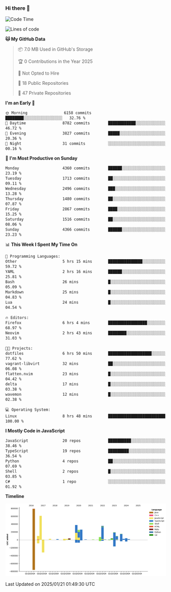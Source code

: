 ### Hi there 👋

<!--
**Clumsy-Coder/Clumsy-Coder** is a ✨ _special_ ✨ repository because its `README.md` (this file) appears on your GitHub profile.

Here are some ideas to get you started:

- 🔭 I’m currently working on ...
- 🌱 I’m currently learning ...
- 👯 I’m looking to collaborate on ...
- 🤔 I’m looking for help with ...
- 💬 Ask me about ...
- 📫 How to reach me: ...
- 😄 Pronouns: ...
- ⚡ Fun fact: ...
-->

<!-- anmol098/waka-readme-stats -->
<!--START_SECTION:waka-->
![Code Time](http://img.shields.io/badge/Code%20Time-1%2C131%20hrs%2039%20mins-blue)

![Lines of code](https://img.shields.io/badge/From%20Hello%20World%20I%27ve%20Written-3.5%20million%20lines%20of%20code-blue)

**🐱 My GitHub Data** 

> 📦 7.0 MB Used in GitHub's Storage 
 > 
> 🏆 0 Contributions in the Year 2025
 > 
> 🚫 Not Opted to Hire
 > 
> 📜 18 Public Repositories 
 > 
> 🔑 47 Private Repositories 
 > 
**I'm an Early 🐤** 

```text
🌞 Morning                6158 commits        ████████░░░░░░░░░░░░░░░░░   32.76 % 
🌆 Daytime                8782 commits        ████████████░░░░░░░░░░░░░   46.72 % 
🌃 Evening                3827 commits        █████░░░░░░░░░░░░░░░░░░░░   20.36 % 
🌙 Night                  31 commits          ░░░░░░░░░░░░░░░░░░░░░░░░░   00.16 % 
```
📅 **I'm Most Productive on Sunday** 

```text
Monday                   4360 commits        ██████░░░░░░░░░░░░░░░░░░░   23.19 % 
Tuesday                  1713 commits        ██░░░░░░░░░░░░░░░░░░░░░░░   09.11 % 
Wednesday                2496 commits        ███░░░░░░░░░░░░░░░░░░░░░░   13.28 % 
Thursday                 1480 commits        ██░░░░░░░░░░░░░░░░░░░░░░░   07.87 % 
Friday                   2867 commits        ████░░░░░░░░░░░░░░░░░░░░░   15.25 % 
Saturday                 1516 commits        ██░░░░░░░░░░░░░░░░░░░░░░░   08.06 % 
Sunday                   4366 commits        ██████░░░░░░░░░░░░░░░░░░░   23.23 % 
```


📊 **This Week I Spent My Time On** 

```text
💬 Programming Languages: 
Other                    5 hrs 15 mins       ███████████████░░░░░░░░░░   59.72 % 
YAML                     2 hrs 16 mins       ██████░░░░░░░░░░░░░░░░░░░   25.81 % 
Bash                     26 mins             █░░░░░░░░░░░░░░░░░░░░░░░░   05.09 % 
Markdown                 25 mins             █░░░░░░░░░░░░░░░░░░░░░░░░   04.83 % 
Lua                      24 mins             █░░░░░░░░░░░░░░░░░░░░░░░░   04.54 % 

🔥 Editors: 
Firefox                  6 hrs 4 mins        █████████████████░░░░░░░░   68.97 % 
Neovim                   2 hrs 43 mins       ████████░░░░░░░░░░░░░░░░░   31.03 % 

🐱‍💻 Projects: 
dotfiles                 6 hrs 50 mins       ███████████████████░░░░░░   77.62 % 
vagrant-libvirt          32 mins             ██░░░░░░░░░░░░░░░░░░░░░░░   06.08 % 
flatten.nvim             23 mins             █░░░░░░░░░░░░░░░░░░░░░░░░   04.42 % 
delta                    17 mins             █░░░░░░░░░░░░░░░░░░░░░░░░   03.38 % 
wavemon                  12 mins             █░░░░░░░░░░░░░░░░░░░░░░░░   02.38 % 

💻 Operating System: 
Linux                    8 hrs 48 mins       █████████████████████████   100.00 % 
```

**I Mostly Code in JavaScript** 

```text
JavaScript               20 repos            ██████████░░░░░░░░░░░░░░░   38.46 % 
TypeScript               19 repos            █████████░░░░░░░░░░░░░░░░   36.54 % 
Python                   4 repos             ██░░░░░░░░░░░░░░░░░░░░░░░   07.69 % 
Shell                    2 repos             █░░░░░░░░░░░░░░░░░░░░░░░░   03.85 % 
C#                       1 repo              ░░░░░░░░░░░░░░░░░░░░░░░░░   01.92 % 
```



**Timeline**

![Lines of Code chart](https://raw.githubusercontent.com/Clumsy-Coder/Clumsy-Coder/main/assets/bar_graph.png)


 Last Updated on 2025/01/21 01:49:30 UTC
<!--END_SECTION:waka-->
